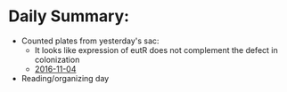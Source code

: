 # Daily Summary:
- Counted plates from yesterday's sac:
  * It looks like expression of eutR does not complement the defect in colonization
  * [2016-11-04](https://github.com/ASintsova/HUTI-RNAseq/blob/master/data/ME/2016-11-04_mouse_infection.xlsx)
- Reading/organizing day

